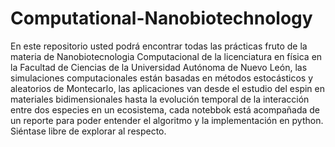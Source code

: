 # Computational-Nanobiotechnology
En este repositorio usted podrá encontrar todas las prácticas fruto de la materia de Nanobiotecnologia Computacional de la licenciatura en física en la Facultad de Ciencias de la Universidad Autónoma de Nuevo León, las simulaciones computacionales están basadas en métodos estocásticos y aleatorios de Montecarlo, las aplicaciones van desde el estudio del espin en materiales bidimensionales hasta la evolución temporal de la interacción entre dos especies en un ecosistema, cada notebbok está acompañada de un reporte para poder entender el algoritmo y la implementación en python. Siéntase libre de explorar al respecto. 
